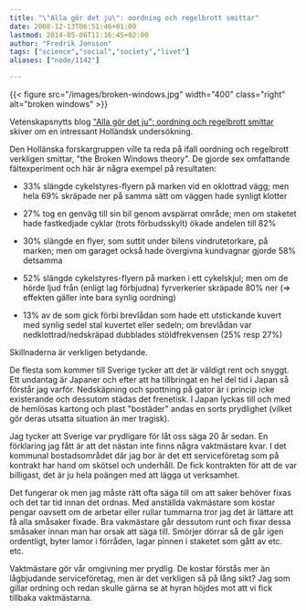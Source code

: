 ```yaml
---
title: "\"Alla gör det ju\": oordning och regelbrott smittar"
date: 2008-12-13T06:51:46+01:00
lastmod: 2014-05-06T11:16:45+02:00
author: "Fredrik Jonsson"
tags: ["science","social","society","livet"]
aliases: ["node/1142"]

---
```


{{< figure src="/images/broken-windows.jpg" width="400" class="right" alt="broken windows" >}}

Vetenskapsnytts blog [ "Alla gör det ju": oordning och regelbrott smittar](http://vetenskapsnytt.blogspot.com/2008/12/alla-gr-det-ju-oordning-och-regelbrott.html) skiver om en intressant Holländsk undersökning.

Den Hollänska forskargruppen ville ta reda på ifall oordning och regelbrott verkligen smittar, "the Broken Windows theory". De gjorde sex omfattande fältexperiment och här är några exempel på resultaten:


* 33% slängde cykelstyres-flyern på marken vid en oklottrad vägg; men hela 69% skräpade ner på samma sätt om väggen hade synligt klotter

* 27% tog en genväg till sin bil genom avspärrat område; men om staketet hade fastkedjade cyklar (trots förbudsskylt) ökade andelen till 82%

* 30% slängde en flyer, som suttit under bilens vindrutetorkare, på marken; men om garaget också hade övergivna kundvagnar gjorde 58% detsamma

* 52% slängde cykelstyres-flyern på marken i ett cykelskjul; men om de hörde ljud från (enligt lag förbjudna) fyrverkerier skräpade 80% ner (=> effekten gäller inte bara synlig oordning)

* 13% av de som gick förbi brevlådan som hade ett utstickande kuvert med synlig sedel stal kuvertet eller sedeln; om brevlådan var nedklottrad/nedskräpad dubblades stöldfrekvensen (25% resp 27%)

Skillnaderna är verkligen betydande.

De flesta som kommer till Sverige tycker att det är väldigt rent och snyggt. Ett undantag är Japaner och efter att ha tillbringat en hel del tid i Japan så förstår jag varför. Nedskäpning och spottning på gator är i princip icke existerande och dessutom städas det frenetisk. I Japan lyckas till och med de hemlösas kartong och plast "bostäder" andas en sorts prydlighet (vilket gör deras utsatta situation än mer tragisk).

Jag tycker att Sverige var prydligare för låt oss säga 20 år sedan. En förklaring jag fått är att det nästan inte finns några vaktmästare kvar. I det kommunal bostadsområdet där jag bor är det ett serviceföretag som på kontrakt har hand om skötsel och underhåll. De fick kontrakten för att de var billigast, det är ju hela poängen med att lägga ut verksamhet.

Det fungerar ok men jag måste rätt ofta säga till om att saker behöver fixas och det tar tid innan det ordnas. Med anställda vakmästare som kostar pengar oavsett om de arbetar eller rullar tummarna tror jag det är lättare att få alla småsaker fixade. Bra vakmästare går dessutom runt och fixar dessa småsaker innan man har orsak att säga till. Smörjer dörrar så de går igen ordentligt, byter lamor i förråden, lagar pinnen i staketet som gått av etc. etc.

Vaktmästare gör vår omgivning mer prydlig. De kostar förstås mer än lågbjudande serviceföretag, men är det verkligen så på lång sikt? Jag som gillar ordning och redan skulle gärna se at hyran höjdes mot att vi fick tillbaka vaktmästarna.

